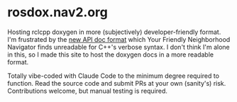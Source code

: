 # rosdox.nav2.org
Hosting rclcpp doxygen in more (subjectively) developer-friendly format.
I'm frustrated by the [new API doc format](https://docs.ros.org/en/jazzy/p/rclcpp/generated/classrclcpp_1_1Node.html#classrclcpp_1_1Node) which Your Friendly Neighborhood Navigator finds unreadable for C++'s verbose syntax.
I don't think I'm alone in this, so I made this site to host the doxygen docs in a more readable format.

Totally vibe-coded with Claude Code to the minimum degree required to function.
Read the source code and submit PRs at your own (sanity's) risk.
Contributions welcome, but manual testing is required.
